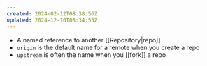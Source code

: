 ```yaml
---
created: 2024-02-12T08:38:56Z
updated: 2024-12-10T08:34:55Z
---
```

- A named reference to another [[Repository|repo]]
- `origin` is the default name for a remote when you create a repo
-  `upstream` is often the name when you [[fork]] a repo